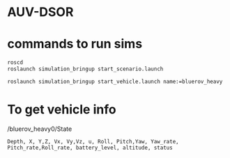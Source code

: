 # AUV-DSOR

# commands to run sims

```sh
roscd
roslaunch simulation_bringup start_scenario.launch
```

```sh
roslaunch simulation_bringup start_vehicle.launch name:=bluerov_heavy
```
# To get vehicle info

/bluerov_heavy0/State
```
Depth, X, Y,Z, Vx, Vy,Vz, u, Roll, Pitch,Yaw, Yaw_rate, Pitch_rate,Roll_rate, battery_level, altitude, status
```


